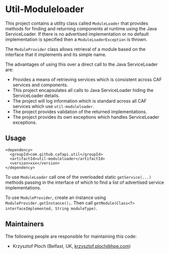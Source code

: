 # Util-Moduleloader

This project contains a utility class called `ModuleLoader` that provides methods for finding and returning components at runtime using the Java ServiceLoader. If there is no advertised implementation or no default implementation is specified then a `ModuleLoaderException` is thrown.

The `ModuleProvider` class allows retrieval of a module based on the interface that it implements and its simple name.

The advantages of using this over a direct call to the Java ServiceLoader are:

- Provides a means of retrieving services which is consistent across CAF services and components.
- This project encapsulates all calls to Java ServiceLoader hiding the ServiceLoader details.
- The project will log information which is standard across all CAF services which use `util-moduleloader`.
- The project provides validation of the returned implementations.
- The project provides its own exceptions which handles ServiceLoader exceptions.

## Usage

```
<dependency>
  <groupId>com.github.cafapi.util</groupId>
  <artifactId>util-moduleloader</artifactId>
  <version>xxx</version>
</dependency>
```

To use `ModuleLoader` call one of the overloaded static `getService(...)` methods passing in the interface of which to find a list of advertised service implementations.

To use `ModuleProvider`, create an instance using `ModuleProvider.getInstance();`. Then call `getModule(Class<T> interfaceImplemented, String moduleType)`.

## Maintainers

The following people are responsible for maintaining this code:

- Krzysztof Ploch (Belfast, UK, krzysztof.ploch@hpe.com)
